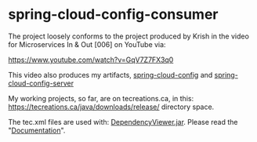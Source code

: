 # spring-cloud-config-consumer
The project loosely conforms to the project produced by Krish in the video for Microservices In & Out [006] on YouTube via:

<a href="https://www.youtube.com/watch?v=GqV7Z7FX3q0">https://www.youtube.com/watch?v=GqV7Z7FX3q0</a>

This video also produces my artifacts, <a href="https://github.com/heislertecreator/spring-cloud-config">spring-cloud-config</a> and <a href="https://github.com/heislertecreator/spring-cloud-config-server">spring-cloud-config-server</a>

My working projects, so far, are on tecreations.ca, in this: <a href="https://tecreations.ca/java/downloads/release/">https://tecreations.ca/java/downloads/release/<a> directory space.

  The tec.xml files are used with: <a href="https://tecreations.ca/java/downloads/release/DependencyViewer.jar">DependencyViewer.jar</a>. Please read the "<a href='https://tecreations.ca/java/documentation/index.html'>Documentation</a>".
  

